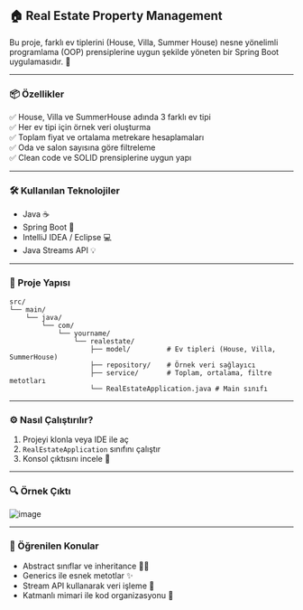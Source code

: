 ## 🏠 Real Estate Property Management

Bu proje, farklı ev tiplerini (House, Villa, Summer House) nesne yönelimli programlama (OOP) prensiplerine uygun şekilde yöneten bir Spring Boot uygulamasıdır. 🎯

---

### 📦 Özellikler

✅ House, Villa ve SummerHouse adında 3 farklı ev tipi  
✅ Her ev tipi için örnek veri oluşturma  
✅ Toplam fiyat ve ortalama metrekare hesaplamaları  
✅ Oda ve salon sayısına göre filtreleme  
✅ Clean code ve SOLID prensiplerine uygun yapı  

---

### 🛠 Kullanılan Teknolojiler

- Java ☕
- Spring Boot 🌱
- IntelliJ IDEA / Eclipse 💻
- Java Streams API 💡

---

### 📁 Proje Yapısı

```
src/
└── main/
    └── java/
        └── com/
            └── yourname/
                └── realestate/
                    ├── model/         # Ev tipleri (House, Villa, SummerHouse)
                    ├── repository/    # Örnek veri sağlayıcı
                    ├── service/       # Toplam, ortalama, filtre metotları
                    └── RealEstateApplication.java # Main sınıfı
```

---

### ⚙️ Nasıl Çalıştırılır?

1. Projeyi klonla veya IDE ile aç  
2. `RealEstateApplication` sınıfını çalıştır  
3. Konsol çıktısını incele 💬

---

### 🔍 Örnek Çıktı

![image](https://github.com/user-attachments/assets/bf6d01c9-c530-46aa-b815-0ad6a723d78f)

---

### 🧠 Öğrenilen Konular

- Abstract sınıflar ve inheritance 👨‍🏫  
- Generics ile esnek metotlar ✨  
- Stream API kullanarak veri işleme 🔁  
- Katmanlı mimari ile kod organizasyonu 🧩  

